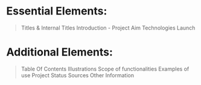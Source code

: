 **Essential Elements:**
===================

> Titles & Internal Titles
> Introduction - Project Aim
> Technologies
> Launch

**Additional Elements:**
====================
> Table Of Contents
> Illustrations
> Scope of functionalities
> Examples of use
> Project Status
> Sources
> Other Information